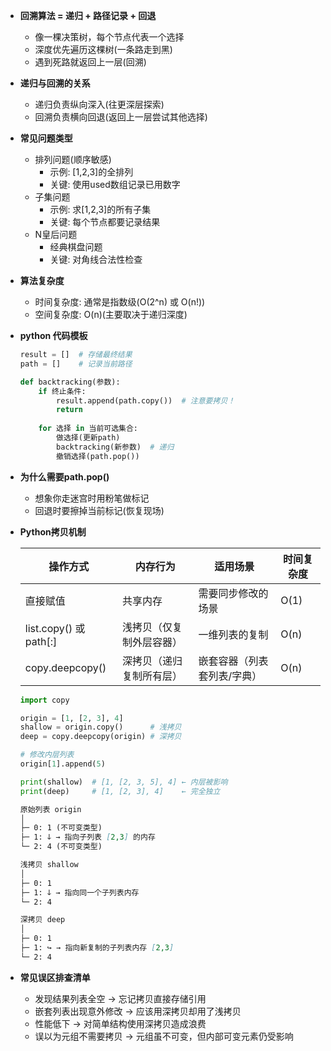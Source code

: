 - **回溯算法 = 递归 + 路径记录 + 回退**
  - 像一棵决策树，每个节点代表一个选择
  - 深度优先遍历这棵树(一条路走到黑)
  - 遇到死路就返回上一层(回溯)

- **递归与回溯的关系**
  - 递归负责纵向深入(往更深层探索)
  - 回溯负责横向回退(返回上一层尝试其他选择)

- **常见问题类型**
  - 排列问题(顺序敏感)
    - 示例: [1,2,3]的全排列
    - 关键: 使用used数组记录已用数字
  - 子集问题
    - 示例: 求[1,2,3]的所有子集
    - 关键: 每个节点都要记录结果
  - N皇后问题
    - 经典棋盘问题
    - 关键: 对角线合法性检查

- **算法复杂度**
  - 时间复杂度: 通常是指数级(O(2^n) 或 O(n!))
  - 空间复杂度: O(n)(主要取决于递归深度)

- **python 代码模板**

    ```python
    result = []  # 存储最终结果
    path = []    # 记录当前路径

    def backtracking(参数):
        if 终止条件:
            result.append(path.copy())  # 注意要拷贝！
            return
        
        for 选择 in 当前可选集合:
            做选择(更新path)
            backtracking(新参数)  # 递归
            撤销选择(path.pop())
    ```

- **为什么需要path.pop()**
  - 想象你走迷宫时用粉笔做标记
  - 回退时要擦掉当前标记(恢复现场)

- **Python拷贝机制**

    | 操作方式         | 内存行为                | 适用场景                      | 时间复杂度 |
    |------------------|-------------------------|------------------------------|------------|
    | 直接赋值         | 共享内存                | 需要同步修改的场景            | O(1)       |
    | list.copy() 或 path[:]     | 浅拷贝（仅复制外层容器） | 一维列表的复制               | O(n)       |
    | copy.deepcopy() | 深拷贝（递归复制所有层）  | 嵌套容器（列表套列表/字典）    | O(n)       |

    ```python
    import copy

    origin = [1, [2, 3], 4]
    shallow = origin.copy()      # 浅拷贝
    deep = copy.deepcopy(origin) # 深拷贝

    # 修改内层列表
    origin[1].append(5)

    print(shallow)  # [1, [2, 3, 5], 4] ← 内层被影响
    print(deep)     # [1, [2, 3], 4]    ← 完全独立
    ```

    ```markdown
    原始列表 origin
    │
    ├─ 0: 1 (不可变类型)
    ├─ 1: ↆ → 指向子列表 [2,3] 的内存
    └─ 2: 4 (不可变类型)

    浅拷贝 shallow
    │
    ├─ 0: 1 
    ├─ 1: ↆ → 指向同一个子列表内存
    └─ 2: 4

    深拷贝 deep
    │
    ├─ 0: 1 
    ├─ 1: ↪ → 指向新复制的子列表内存 [2,3]
    └─ 2: 4
    ```

- **常见误区排查清单**
  - 发现结果列表全空 → 忘记拷贝直接存储引用
  - 嵌套列表出现意外修改 → 应该用深拷贝却用了浅拷贝
  - 性能低下 → 对简单结构使用深拷贝造成浪费
  - 误以为元组不需要拷贝 → 元组虽不可变，但内部可变元素仍受影响
